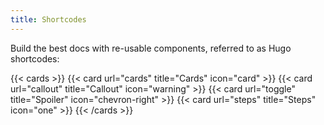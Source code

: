 ```yaml
---
title: Shortcodes
---
```


Build the best docs with re-usable components, referred to as Hugo shortcodes:

{{< cards >}}
  {{< card url="cards" title="Cards" icon="card" >}}
  {{< card url="callout" title="Callout" icon="warning" >}}
  {{< card url="toggle" title="Spoiler" icon="chevron-right" >}}
  {{< card url="steps" title="Steps" icon="one" >}}
{{< /cards >}}
